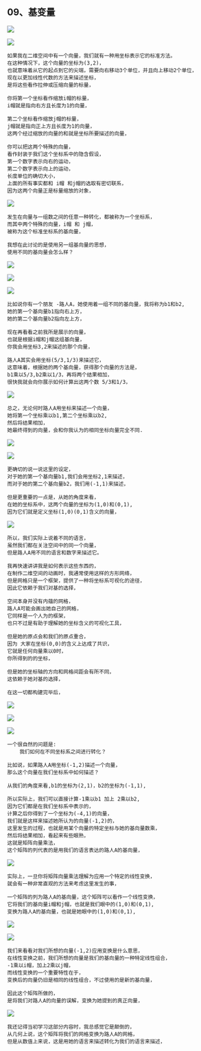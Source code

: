 ## 09、基变量

![](imagep13-01/01-01.jpg)

![](imagep13-01/01-02.jpg)

```
如果我在二维空间中有一个向量，我们就有一种用坐标表示它的标准方法。
在这种情况下，这个向量的坐标为(3,2)，
也就意味着从它的起点到它的尖端，需要向右移动3个单位，并且向上移动2个单位，
现在以更加线性代数的方法来描述坐标，
是将这些看作拉伸或压缩向量的标量，

你将第一个坐标看作缩放i帽的标量，
i帽就是指向右方且长度为1的向量，

第二个坐标看作缩放j帽的标量，
j帽就是指向正上方且长度为1的向量，
这两个经过缩放的向量的和就是坐标所要描述的向量，

你可以把这两个特殊的向量，
看作封装于我们这个坐标系中的隐含假设，
第一个数字表示向右的运动，
第二个数字表示向上的运动，
长度单位的确切大小，
上面的所有事实都和 i帽 和j帽的选取有密切联系，
因为这两个向量正是标量缩放的对象，
```

![](imagep13-01/01-03.jpg)

```
发生在向量与一组数之间的任意一种转化，都被称为一个坐标系，
而其中两个特殊的向量，i帽 和 j帽，
被称为这个标准坐标系的基向量，

我想在此讨论的是使用另一组基向量的思想，
使用不同的基向量会怎么样？

```

![](imagep13-01/01-04.jpg)

![](imagep13-01/01-05.jpg)

![](imagep13-01/01-06.jpg)

```
比如说你有一个朋友 -路人A，她使用着一组不同的基向量，我将称为b1和b2,
她的第一个基向量b1指向右上方，
她的第二个基向量b2指向左上方，

现在再看看之前我所是展示的向量，
也就是根据i帽和j帽这组基向量，
你我会用坐标3,2来描述的那个向量，

路人A其实会用坐标(5/3,1/3)来描述它，
这意味着，根据她的两个基向量，获得那个向量的方法是，
b1乘以5/3,b2乘以1/3，再将两个结果相加，
很快我就会向你展示如何计算出这两个数 5/3和1/3，
```

![](imagep13-01/01-07.jpg)

```
总之，无论何时路人A用坐标来描述一个向量，
她将第一个坐标乘以b1,第二个坐标乘以b2,
然后将结果相加，
她最终得到的向量，会和你我认为的相同坐标向量完全不同.
```

![](imagep13-01/01-08.jpg)

![](imagep13-01/01-09.jpg)

```
更确切的说一说这里的设定，
对于她的第一个基向量b1,我们会用坐标2,1来描述，
而对于她的第二个基向量b2，我们用(-1,1)来描述， 

但是更重要的一点是，从她的角度来看，
在她的坐标系中，这两个向量的坐标为(1,0)和(0,1),
因为它们就是定义坐标(1,0)(0,1)含义的向量，
```

![](imagep13-01/01-10.jpg)

```
所以，我们实际上说着不同的语言，
虽然我们都在关注空间中的同一个向量，
但是路人A用不同的语言和数字来描述它。
```

```
我再快速讲讲我是如何表示这些东西的，
在制作二维空间的动画时，我通常使用这样的方形网络，
但是网格只是一个框架，提供了一种将坐标系可视化的途径，
因此它依赖于我们对基的选择，

空间本身并没有内蕴的网格，
路人A可能会画出她自己的网格，
它同样是一个人为的框架，
也只不过是有助于理解她的坐标含义的可视化工具，

但是她的原点会和我们的原点重合，
因为 大家在坐标(0,0)的含义上达成了共识，
它就是任何向量乘以0时，
你所得到的的坐标，

但是她的坐标轴的方向和网格间距会有所不同，
这依赖于她对基的选择，

在这一切都构建完毕后，
```

![](imagep13-01/01-12.jpg)

![](imagep13-01/01-11.jpg)

![](imagep13-01/01-13.jpg)

```
一个很自然的问题是:
	我们如何在不同坐标系之间进行转化？
	
比如说，如果路人A用坐标(-1,2)描述一个向量，
那么这个向量在我们坐标系中如何描述？

从我们的角度来看,b1的坐标为(2,1)，b2的坐标为(-1,1),

所以实际上，我们可以直接计算-1乘以b1 加上 2乘以b2,
因为它们都是在我们坐标系中表示的，
计算之后你得到了一个坐标为(-4,1)的向量，
我们就是这样来描述她所认为的向量(-1,2)的，
这里发生的过程，也就是用某个向量的特定坐标与她的基向量数乘，
然后将结果相加，看起来有些眼熟，
这就是矩阵向量乘法，
这个矩阵的列代表的是用我们的语言表达的路人A的基向量，
```

![](imagep13-01/01-14.jpg)

```
实际上，一旦你将矩阵向量乘法理解为应用一个特定的线性变换，
就会有一种非常直观的方法来考虑这里发生的事，

一个矩阵的列为路人A的基向量，这个矩阵可以看作一个线性变换，
它将我们的基向量i帽和j帽，也就是我们眼中的(1,0)和(0,1),
变换为路人A的基向量，也就是她眼中的(1,0)和(0,1),
```

![](imagep13-01/01-15.jpg)

![](imagep13-01/01-16.jpg)

```
我们来看看对我们所想的向量(-1,2)应用变换是什么意思，
在线性变换之前，我们所想的向量是我们的基向量的一种特定线性组合，
-1乘以i帽，加上2乘以j帽，
而线性变换的一个重要特性在于，
变换后的向量仍旧是相同的线性组合，不过使用的是新的基向量，

因此这个矩阵所做的，
是将我们对路人A的向量的误解，变换为她提到的真正向量，
```

![](imagep13-01/01-17.jpg)

```
我还记得当初学习这部分内容时，我总感觉它是颠倒的，
从几何上说，这个矩阵将我们的网格变换为路人A的网格，
但是从数值上来说，这是用她的语言来描述转化为我们的语言来描述，
```

